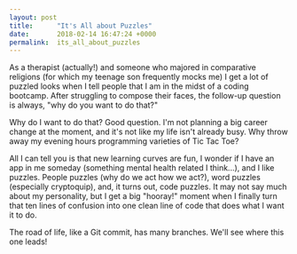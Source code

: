 ```yaml
---
layout: post
title:      "It's All about Puzzles"
date:       2018-02-14 16:47:24 +0000
permalink:  its_all_about_puzzles
---
```



As a therapist (actually!) and someone who majored in comparative religions (for which my teenage son frequently mocks me) I get a lot of puzzled looks when I tell people that I am in the midst of a coding bootcamp.  After struggling to compose their faces, the follow-up question is always, "why do you want to do that?"  

Why do I want to do that?  Good question.  I'm not planning a big career change at the moment, and it's not like my life isn't already busy.  Why throw away my evening hours programming varieties of Tic Tac Toe? 

All I can tell you is that new learning curves are fun, I wonder if I have an app in me someday (something mental health related I think...), and I like puzzles.  People puzzles (why do we act how we act?), word puzzles (especially cryptoquip), and, it turns out, code puzzles.  It may not say much about my personality, but I get a big "hooray!" moment when I finally turn that ten lines of confusion into one clean line of code that does what I want it to do.  

The road of life, like a Git commit, has many branches.  We'll see where this one leads!


